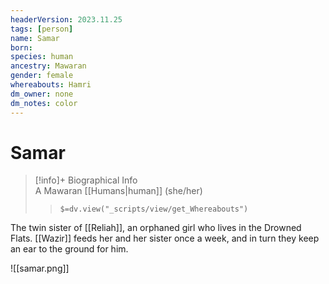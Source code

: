 ```yaml
---
headerVersion: 2023.11.25
tags: [person]
name: Samar
born:
species: human
ancestry: Mawaran
gender: female
whereabouts: Hamri
dm_owner: none
dm_notes: color
---
```

# Samar
>[!info]+ Biographical Info  
> A Mawaran [[Humans|human]] (she/her)  
>> `$=dv.view("_scripts/view/get_Whereabouts")`

The twin sister of [[Reliah]], an orphaned girl who lives in the Drowned Flats. [[Wazir]] feeds her and her sister once a week, and in turn they keep an ear to the ground for him.

![[samar.png]]